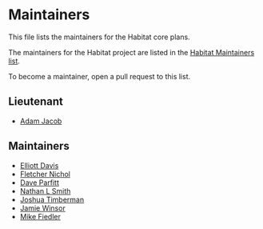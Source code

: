 # Maintainers

This file lists the maintainers for the Habitat core plans.

The maintainers for the Habitat project are listed in the
[Habitat Maintainers list](https://github.com/habitat-sh/habitat/blob/master/MAINTAINERS.md).

To become a maintainer, open a pull request to this list.

## Lieutenant

* [Adam Jacob](https://github.com/adamhjk)

## Maintainers

* [Elliott Davis](https://github.com/elliott-davis)
* [Fletcher Nichol](https://github.com/fnichol)
* [Dave Parfitt](https://github.com/metadave)
* [Nathan L Smith](https://github.com/smith)
* [Joshua Timberman](https://github.com/jtimberman)
* [Jamie Winsor](https://github.com/reset)
* [Mike Fiedler](https://github.com/miketheman)
